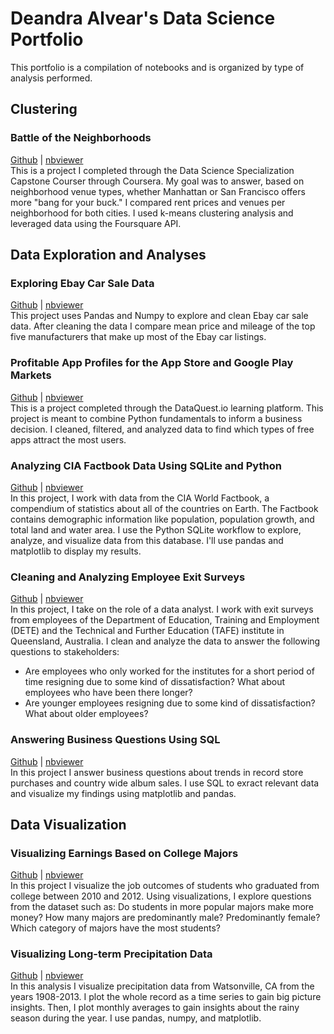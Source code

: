 # Deandra Alvear's Data Science Portfolio
This portfolio is a compilation of notebooks and is organized by type of analysis performed.

## Clustering
### Battle of the Neighborhoods <br />
[Github](https://gist.github.com/d-alvear/6b023d5d5bf0c458c66f4a26379f99a9) | [nbviewer](https://nbviewer.jupyter.org/gist/d-alvear/6b023d5d5bf0c458c66f4a26379f99a9) <br />
This is a project I completed through the Data Science Specialization Capstone Courser through Coursera. My goal was to answer, based on neighborhood venue types, whether Manhattan or San Francisco offers more "bang for your buck." I compared rent prices and venues per neighborhood for both cities. I used k-means clustering analysis and leveraged data using the Foursquare API.

## Data Exploration and Analyses
### Exploring Ebay Car Sale Data<br />
[Github](https://github.com/d-alvear/portfolio_projects/blob/master/exploring_ebay_car_sale_data.ipynb) |
[nbviewer](https://nbviewer.jupyter.org/github/d-alvear/portfolio_projects/blob/master/exploring_ebay_car_sale_data.ipynb)<br />
This project uses Pandas and Numpy to explore and clean Ebay car sale data. After cleaning the data I compare mean price and mileage of the top five manufacturers that make up most of the Ebay car listings.
### Profitable App Profiles for the App Store and Google Play Markets<br />
[Github](https://github.com/d-alvear/portfolio_projects/blob/master/Project_Profitable%20App%20Profiles%20for%20the%20App%20Store%20and%20Google%20Play%20Markets.ipynb)   | [nbviewer](https://nbviewer.jupyter.org/github/d-alvear/portfolio_projects/blob/master/Project_Profitable%20App%20Profiles%20for%20the%20App%20Store%20and%20Google%20Play%20Markets.ipynb)<br />
This is a project completed through the DataQuest.io learning platform. This project is meant to combine Python fundamentals to inform a business decision. I cleaned, filtered, and analyzed data to find which types of free apps attract the most users.
### Analyzing CIA Factbook Data Using SQLite and Python<br />
[Github](https://github.com/d-alvear/portfolio_projects/blob/master/SQL%20factbook%20data.ipynb) | [nbviewer](https://nbviewer.jupyter.org/github/d-alvear/portfolio_projects/blob/master/SQL%20factbook%20data.ipynb)<br />
In this project, I work with data from the CIA World Factbook, a compendium of statistics about all of the countries on Earth. The Factbook contains demographic information like population, population growth, and total land and water area. I use the Python SQLite workflow to explore, analyze, and visualize data from this database. I'll use pandas and matplotlib to display my results.
### Cleaning and Analyzing Employee Exit Surveys
[Github](https://github.com/d-alvear/Analyzing-Employee-Exit-Surveys/blob/master/Part%202/V7_analyzing_employee_exit_surveys.ipynb) | [nbviewer](https://nbviewer.jupyter.org/github/d-alvear/Analyzing-Employee-Exit-Surveys/blob/master/Part%202/V7_analyzing_employee_exit_surveys.ipynb)<br />
In this project, I take on the role of a data analyst. I work with exit surveys from employees of the Department of Education, Training and Employment (DETE) and the Technical and Further Education (TAFE) institute in Queensland, Australia. I clean and analyze the data to answer the following questions to stakeholders:
* Are employees who only worked for the institutes for a short period of time resigning due to some kind of dissatisfaction? What about employees who have been there longer?
* Are younger employees resigning due to some kind of dissatisfaction? What about older employees?

### Answering Business Questions Using SQL<br />
[Github](https://github.com/d-alvear/SQL-Business-Analysis-Project/blob/master/V7_sql_business_analysis_project.ipynb) | [nbviewer](https://nbviewer.jupyter.org/github/d-alvear/SQL-Business-Analysis-Project/blob/master/V7_sql_business_analysis_project.ipynb)<br />
In this project I answer business questions about trends in record store purchases and country wide album sales. I use SQL to exract relevant data and visualize my findings using matplotlib and pandas.

## Data Visualization
### Visualizing Earnings Based on College Majors<br />
[Github](https://github.com/d-alvear/visualizing_earnings_from_major/blob/master/visualizing_earnings_from_major_FINAL.ipynb) | [nbviewer](https://nbviewer.jupyter.org/github/d-alvear/visualizing_earnings_from_major/blob/master/visualizing_earnings_from_major_FINAL.ipynb) <br />
In this project I visualize the job outcomes of students who graduated from college between 2010 and 2012. Using visualizations, I explore questions from the dataset such as:
Do students in more popular majors make more money? How many majors are predominantly male? Predominantly female? Which category of majors have the most students?
### Visualizing Long-term Precipitation Data<br />
[Github](https://github.com/d-alvear/portfolio_projects/blob/master/visualizing_long_term_precipitation_data.ipynb) | [nbviewer](https://nbviewer.jupyter.org/github/d-alvear/portfolio_projects/blob/master/visualizing_long_term_precipitation_data.ipynb)<br />
In this analysis I visualize precipitation data from Watsonville, CA from the years 1908-2013. I plot the whole record as a time series to gain big picture insights. Then, I plot monthly averages to gain insights about the rainy season during the year. I use pandas, numpy, and matplotlib.

